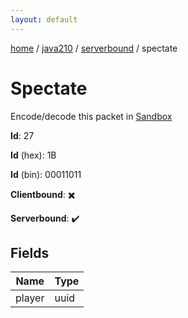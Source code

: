 ```yaml
---
layout: default
---
```


[home](/)  /  [java210](/protocol/java210)  /  [serverbound](/protocol/java210/serverbound)  /  spectate

# Spectate

Encode/decode this packet in [Sandbox](../../../sandbox/java210#Serverbound.Spectate)

**Id**: 27

**Id** (hex): 1B

**Id** (bin): 00011011

**Clientbound**: ✖️

**Serverbound**: ✔️

## Fields

Name | Type
---|---
player | uuid
